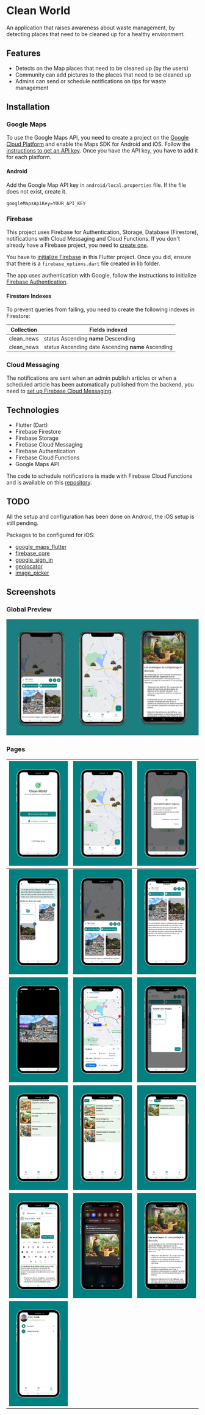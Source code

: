 # Clean World

An application that raises awareness about waste management, by detecting places that need to be cleaned up for a healthy environment.

## Features
- Detects on the Map places that need to be cleaned up (by the users)
- Community can add pictures to the places that need to be cleaned up
- Admins can send or schedule notifications on tips for waste management

## Installation

### Google Maps

To use the Google Maps API, you need to create a project on the [Google Cloud Platform](https://cloud.google.com/maps-platform/) and enable the Maps SDK for Android and iOS. Follow the [instructions to get an API key]((https://pub.dev/packages/google_maps_flutter)).
Once you have the API key, you have to add it for each platform.

#### Android

Add the Google Map API key in `android/local.properties` file. If the file does not exist, create it.

```properties
googleMapsApiKey=YOUR_API_KEY
```

### Firebase

This project uses Firebase for Authentication, Storage, Database (Firestore), notifications with Cloud Messaging and Cloud Functions. If you don't already have a Firebase project, you need to [create one](https://firebase.google.com/).

You have to [initialize Firebase](https://firebase.google.com/docs/flutter/setup?platform=ios) in this Flutter project.
Once you did, ensure that there is a `firebase_options.dart` file created in lib folder.

The app uses authentication with Google, follow the instructions to initialize [Firebase Authentication](https://firebase.google.com/docs/auth/flutter/federated-auth).

#### Firestore Indexes

To prevent queries from failing, you need to create the following indexes in Firestore:

| Collection | Fields indexed                                      |
|------------|-----------------------------------------------------|
| clean_news | 	status Ascending __name__ Descending               |
| clean_news | 	status Ascending date Ascending __name__ Ascending |

### Cloud Messaging

The notifications are sent when an admin publish articles or when a scheduled article has been automatically published from the backend, you need to [set up Firebase Cloud Messaging](https://firebase.google.com/docs/cloud-messaging/flutter/client).

## Technologies
- Flutter (Dart)
- Firebase Firestore
- Firebase Storage
- Firebase Cloud Messaging
- Firebase Authentication
- Firebase Cloud Functions
- Google Maps API

The code to schedule notifications is made with Firebase Cloud Functions and is available on this [repository](https://github.com/lyabs243/Clean-World-Functions).

## TODO

All the setup and configuration has been done on Android, the iOS setup is still pending.

Packages to be configured for iOS:
- [google_maps_flutter](https://pub.dev/packages/google_maps_flutter)
- [firebase_core](https://pub.dev/packages/firebase_core)
- [google_sign_in](https://pub.dev/packages/google_sign_in)
- [geolocator](https://pub.dev/packages/geolocator)
- [image_picker](https://pub.dev/packages/image_picker)

## Screenshots

### Global Preview

![Preview](screenshots/preview.jpg)

### Pages

| ![1. Authentication](screenshots/pages/1.%20Authentication.png)   | ![2. Home Page](screenshots/pages/2.%20Home%20Page.png)                   | ![3. Require Authentication](screenshots/pages/3.%20Require%20Authentication.png) |
|-------------------------------------------------------------------|---------------------------------------------------------------------------|-----------------------------------------------------------------------------------|
| ![4. Set Place](screenshots/pages/4.%20Set%20Place.png)           | ![Screenshot 4](screenshots/pages/5.%20Sheet%20Place.png)                 | ![6. Sheet Place Full](screenshots/pages/6.%20Sheet%20Place%20Full.png)           |
| ![7. Image View](screenshots/pages/7.%20Image%20View.png)         | ![8. Route view](screenshots/pages/8.%20Route%20view.png)                 | ![9. Add Photos](screenshots/pages/9.%20Add%20Photos.png)                         |
| ![10. News](screenshots/pages/10.%20News.png)                     | ![11. Admin News](screenshots/pages/11.%20Admin%20News.png)               | ![12. Pending News](screenshots/pages/12.%20Pending%20News.png)                   |
| ![13. Set News](screenshots/pages/13.%20Set%20News.png)           | ![14. News Notification](screenshots/pages/14.%20News%20Notification.png) | ![15. News Details](screenshots/pages/15.%20News%20Details.png)                   |
| ![16. Profile](screenshots/pages/16.%20Profile.png)               |                                                                           |                                                                                   |
